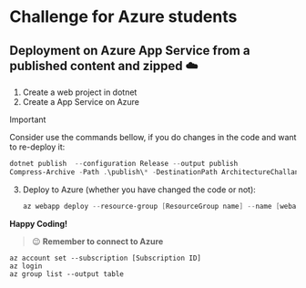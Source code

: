 # Challenge for Azure students

## Deployment on Azure App Service from a published content and zipped ☁️

1. Create a web project in dotnet
2. Create a App Service on Azure

> [!IMPORTANT]
>
> Consider use the commands bellow, if you do changes in the code and want to re-deploy it:
>
> ```powershell
> dotnet publish  --configuration Release --output publish
> Compress-Archive -Path .\publish\* -DestinationPath ArchitectureChallange.zip -Force
> ```

3. Deploy to Azure (whether you have changed the code or not):

   ```powershell
   az webapp deploy --resource-group [ResourceGroup name] --name [webappservicename] --src-path ArchitectureChallange.zip 
   ```

**Happy Coding!**

> 😉 **Remember to connect to Azure**

```
az account set --subscription [Subscription ID]
az login
az group list --output table
```